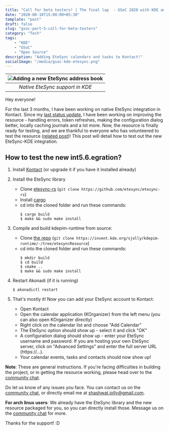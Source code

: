 ```yaml
---
title: "Call for beta testers! | The final lap  - GSoC 2020 with KDE and EteSync [Part 5]"
date: "2020-08-18T15:00:00+05:30"
template: "post"
draft: false
slug: "gsoc-part-5-call-for-beta-testers"
category: "Tech"
tags:
    - "KDE"
    - "GSoC"
    - "Open Source"
description: "Adding EteSync calendars and tasks to Kontact!"
socialImage: "/media/gsoc-kde-etesync.png"
---
```


| ![Adding a new EteSync address book](/media/EteSync-resource-visible-logo.png) |
| :----------------------------------------------------------------------------: |
|                        _Native EteSync support in KDE_                         |

Hey everyone!

For the last 3 months, I have been working on native EteSync integration in Kontact. Since my [last status update](https://www.thejollyblog.tech/posts/KDE/gsoc-part-4-adding-etesync-calendars-tasks), I have been working on improving the resource - handling errors, token refreshes, making the configuration dialog better, locally caching journals and a lot more. Now, the resource is finally ready for testing, and we are thankful to everyone who has volunteered to test the resource ([related post](https://blog.etesync.com/gnome-and-kde-integrations-looking-for-beta-testers/))! This post will detail how to test out the new EteSync-KDE integration.

## How to test the new int5.6.egration?

1. Install [Kontact](https://kde.org/applications/en/office/org.kde.kontact) (or upgrade it if you have it installed already)
2. Install the EteSync library

    - Clone [etesync-rs](https://github.com/etesync/etesync-rs) (`git clone https://github.com/etesync/etesync-rs`)
    - Install [cargo](https://doc.rust-lang.org/cargo/getting-started/installation.html)
    - cd into the cloned folder and run these commands:
        ```shell
        $ cargo build
        $ make && sudo make install
        ```

3. Compile and build kdepim-runtime from source:
    - Clone [the repo](https://invent.kde.org/sjolly/kdepim-runtime/-/tree/etesyncResource) (`git clone https://invent.kde.org/sjolly/kdepim-runtime/-/tree/etesyncResource`)
    - cd into the cloned folder and run these commands:
        ```shell
        $ mkdir build
        $ cd build
        $ cmake ..
        $ make && sudo make install
        ```
4. Restart Akonadi (if it is running)

    ```shell
    $ akonadictl restart
    ```

5. That's mostly it! Now you can add your EteSync account to Kontact:
    - Open Kontact
    - Open the calendar application (KOrganizer) from the left menu (you can also open KOrganizer directly)
    - Right click on the calendar list and choose "Add Calendar"
    - The EteSync option should show up - select it and click "OK"
    - A configuration dialog should show up - enter your EteSync username and password. If you are hosting your own EteSync server, click on "Advanced Settings" and enter the full server URL (https://...).
    - Your calendar events, tasks and contacts should now show up!

**Note**: These are general instructions. If you're facing difficulties in building the project, or in getting the resource working, please head over to the [community chat](https://www.etesync.com/community-chat/).

Do let us know of any issues you face. You can contact us on the [community chat](https://www.etesync.com/community-chat/), or directly email me at [shashwat.jolly@gmail.com](mailto:shashwat.jolly@gmail.com).

**For arch linux users**: We already have the EteSync library and the new resource packaged for you, so you can directly install those. Message us on the [community chat](https://www.etesync.com/community-chat/) for more.

Thanks for the support! :D
